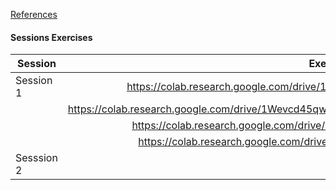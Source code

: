 [References](docs/references.md)

#### Sessions Exercises    
| Session    |                                            Exercise                                             |  
|------------|:-----------------------------------------------------------------------------------------------:|
| Session 1  |            https://colab.research.google.com/drive/1xW98C6oPvN0FJAeWj_M7a4uCOQEEsz05            |
|            | https://colab.research.google.com/drive/1Wevcd45qwNVTKXzQVeOKwrB4Sn_IGjoN#scrollTo=j3X2ZbQxrMgb |
|            |            https://colab.research.google.com/drive/12LCqVcoKxqZd209950hcp7Q2k5lYL4qs            |
|            |           https://colab.research.google.com/drive/1BZxHoiCtsx6nkFeiYsWj4pEAxbrNBI2M             |
| Sesssion 2 ||




